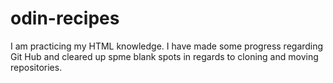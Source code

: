 # odin-recipes
I am practicing my HTML knowledge. I have made some progress regarding Git Hub and cleared up spme blank spots in regards to cloning and moving repositories.